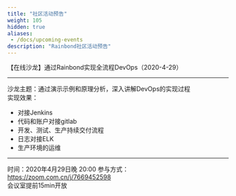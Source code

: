 ```yaml
---
title: "社区活动预告"
weight: 105
hidden: true
aliases:
 - /docs/upcoming-events
description: "Rainbond社区活动预告"
---
```


【在线沙龙】通过Rainbond实现全流程DevOps（2020-4-29）

--------------------------------------

沙龙主题：通过演示示例和原理分析，深入讲解DevOps的实现过程   
实现效果：

- 对接Jenkins
- 代码和账户对接gitlab
- 开发、测试、生产持续交付流程
- 日志对接ELK
- 生产环境的运维

--------------------------------------

时间：2020年4月29日晚 20:00
参与方式：https://zoom.com.cn/j/7669452598   
会议室提前15min开放